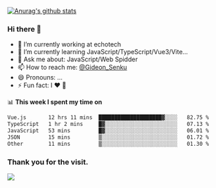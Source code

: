 [![Anurag's github stats](https://github-readme-stats.vercel.app/api?username=gideonsenku)](https://github.com/anuraghazra/github-readme-stats)
### Hi there 👋
- 🔭 I’m currently working at echotech
- 🌱 I’m currently learning JavaScript/TypeScript/Vue3/Vite...
- 💬 Ask me about: JavaScript/Web Spidder 
- 📫 How to reach me: [@Gideon_Senku](https://t.me/Gideon_Senku)
- 😄 Pronouns: ...
- ⚡ Fun fact: I ❤️ 🎵

📊 **This week I spent my time on**
<!--START_SECTION:waka-->

```txt
Vue.js       12 hrs 11 mins  ████████████████████▓░░░░   82.75 %
TypeScript   1 hr 2 mins     █▓░░░░░░░░░░░░░░░░░░░░░░░   07.13 %
JavaScript   53 mins         █▓░░░░░░░░░░░░░░░░░░░░░░░   06.01 %
JSON         15 mins         ▒░░░░░░░░░░░░░░░░░░░░░░░░   01.72 %
Other        11 mins         ▒░░░░░░░░░░░░░░░░░░░░░░░░   01.30 %
```

<!--END_SECTION:waka-->


### Thank you for the visit.
![](http://profile-counter.glitch.me/gideonsenku/count.svg)
<!--
**GideonSenku/GideonSenku** is a ✨ _special_ ✨ repository because its `README.md` (this file) appears on your GitHub profile.

Here are some ideas to get you started:

- 🔭 I’m currently working on ...
- 🌱 I’m currently learning ...
- 👯 I’m looking to collaborate on ...
- 🤔 I’m looking for help with ...
- 💬 Ask me about ...
- 📫 How to reach me: ...
- 😄 Pronouns: ...
- ⚡ Fun fact: ...
-->
